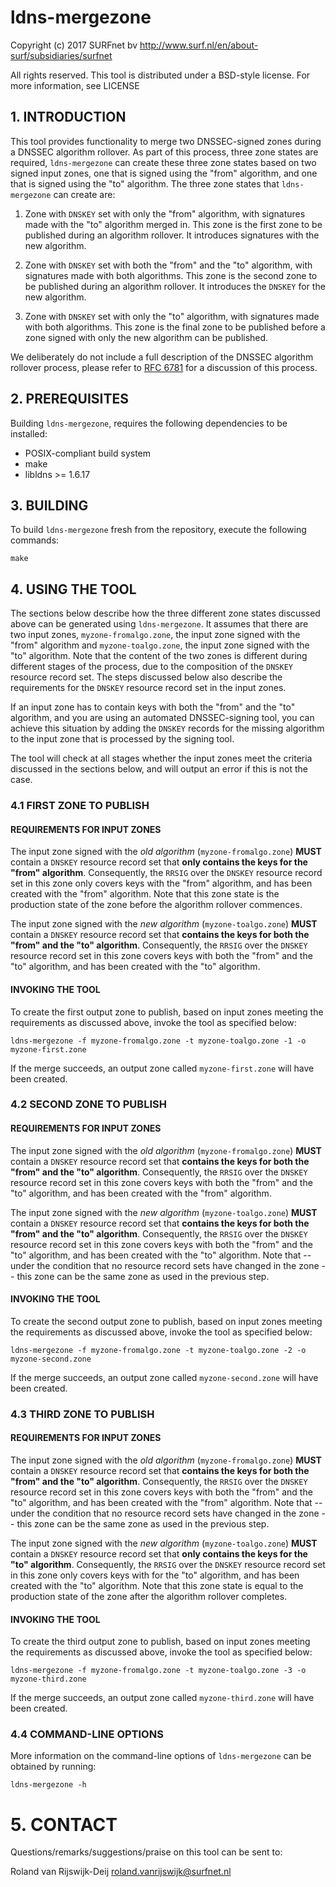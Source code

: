 # ldns-mergezone

Copyright (c) 2017 SURFnet bv
http://www.surf.nl/en/about-surf/subsidiaries/surfnet

All rights reserved. This tool is distributed under a BSD-style license. For more information, see LICENSE

## 1. INTRODUCTION

This tool provides functionality to merge two DNSSEC-signed zones during a DNSSEC algorithm rollover. As part of this process, three zone states are required, `ldns-mergezone` can create these three zone states based on two signed input zones, one that is signed using the "from" algorithm, and one that is signed using the "to" algorithm. The three zone states that `ldns-mergezone` can create are:

1. Zone with `DNSKEY` set with only the "from" algorithm, with signatures made with the "to" algorithm merged in. This zone is the first zone to be published during an algorithm rollover. It introduces signatures with the new algorithm.

2. Zone with `DNSKEY` set with both the "from" and the "to" algorithm, with signatures made with both algorithms. This zone is the second zone to be published during an algorithm rollover. It introduces the `DNSKEY` for the new algorithm.

3. Zone with `DNSKEY` set with only the "to" algorithm, with signatures made with both algorithms. This zone is the final zone to be published before a zone signed with only the new algorithm can be published.

We deliberately do not include a full description of the DNSSEC algorithm rollover process, please refer to [RFC 6781](https://tools.ietf.org/html/rfc6781) for a discussion of this process.

## 2. PREREQUISITES

Building `ldns-mergezone`, requires the following dependencies to be installed:

 - POSIX-compliant build system
 - make
 - libldns >= 1.6.17

## 3. BUILDING

To build `ldns-mergezone` fresh from the repository, execute the following commands:

    make

## 4. USING THE TOOL

The sections below describe how the three different zone states discussed above can be generated using `ldns-mergezone`. It assumes that there are two input zones, `myzone-fromalgo.zone`, the input zone signed with the "from" algorithm and `myzone-toalgo.zone`, the input zone signed with the "to" algorithm. Note that the content of the two zones is different during different stages of the process, due to the composition of the `DNSKEY` resource record set. The steps discussed below also describe the requirements for the `DNSKEY` resource record set in the input zones. 

If an input zone has to contain keys with both the "from" and the "to" algorithm, and you are using an automated DNSSEC-signing tool, you can achieve this situation by adding the `DNSKEY` records for the missing algorithm to the input zone that is processed by the signing tool.

The tool will check at all stages whether the input zones meet the criteria discussed in the sections below, and will output an error if this is not the case.

### 4.1 FIRST ZONE TO PUBLISH

#### REQUIREMENTS FOR INPUT ZONES

The input zone signed with the *old algorithm* (`myzone-fromalgo.zone`) **MUST** contain a `DNSKEY` resource record set that **only contains the keys for the "from" algorithm**. Consequently, the `RRSIG` over the `DNSKEY` resource record set in this zone only covers keys with the "from" algorithm, and has been created with the "from" algorithm. Note that this zone state is the production state of the zone before the algorithm rollover commences.

The input zone signed with the *new algorithm* (`myzone-toalgo.zone`) **MUST** contain a `DNSKEY` resource record set that **contains the keys for both the "from" and the "to" algorithm**. Consequently, the `RRSIG` over the `DNSKEY` resource record set in this zone covers keys with both the "from" and the "to" algorithm, and has been created with the "to" algorithm.

#### INVOKING THE TOOL

To create the first output zone to publish, based on input zones meeting the requirements as discussed above, invoke the tool as specified below:

    ldns-mergezone -f myzone-fromalgo.zone -t myzone-toalgo.zone -1 -o myzone-first.zone

If the merge succeeds, an output zone called `myzone-first.zone` will have been created.

### 4.2 SECOND ZONE TO PUBLISH

#### REQUIREMENTS FOR INPUT ZONES

The input zone signed with the *old algorithm* (`myzone-fromalgo.zone`) **MUST** contain a `DNSKEY` resource record set that **contains the keys for both the "from" and the "to" algorithm**. Consequently, the `RRSIG` over the `DNSKEY` resource record set in this zone covers keys with both the "from" and the "to" algorithm, and has been created with the "from" algorithm.

The input zone signed with the *new algorithm* (`myzone-toalgo.zone`) **MUST** contain a `DNSKEY` resource record set that **contains the keys for both the "from" and the "to" algorithm**. Consequently, the `RRSIG` over the `DNSKEY` resource record set in this zone covers keys with both the "from" and the "to" algorithm, and has been created with the "to" algorithm. Note that -- under the condition that no resource record sets have changed in the zone -- this zone can be the same zone as used in the previous step.

#### INVOKING THE TOOL

To create the second output zone to publish, based on input zones meeting the requirements as discussed above, invoke the tool as specified below:

    ldns-mergezone -f myzone-fromalgo.zone -t myzone-toalgo.zone -2 -o myzone-second.zone

If the merge succeeds, an output zone called `myzone-second.zone` will have been created.

### 4.3 THIRD ZONE TO PUBLISH

#### REQUIREMENTS FOR INPUT ZONES

The input zone signed with the *old algorithm* (`myzone-fromalgo.zone`) **MUST** contain a `DNSKEY` resource record set that **contains the keys for both the "from" and the "to" algorithm**. Consequently, the `RRSIG` over the `DNSKEY` resource record set in this zone covers keys with both the "from" and the "to" algorithm, and has been created with the "from" algorithm. Note that -- under the condition that no resource record sets have changed in the zone -- this zone can be the same zone as used in the previous step.

The input zone signed with the *new algorithm* (`myzone-toalgo.zone`) **MUST** contain a `DNSKEY` resource record set that **only contains the keys for the "to" algorithm**. Consequently, the `RRSIG` over the `DNSKEY` resource record set in this zone only covers keys with for the "to" algorithm, and has been created with the "to" algorithm. Note that this zone state is equal to the production state of the zone after the algorithm rollover completes.

#### INVOKING THE TOOL

To create the third output zone to publish, based on input zones meeting the requirements as discussed above, invoke the tool as specified below:

    ldns-mergezone -f myzone-fromalgo.zone -t myzone-toalgo.zone -3 -o myzone-third.zone

If the merge succeeds, an output zone called `myzone-third.zone` will have been created.

### 4.4 COMMAND-LINE OPTIONS

More information on the command-line options of `ldns-mergezone` can be obtained by running:

    ldns-mergezone -h

# 5. CONTACT

Questions/remarks/suggestions/praise on this tool can be sent to:

Roland van Rijswijk-Deij <roland.vanrijswijk@surfnet.nl>
